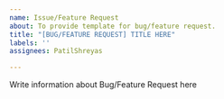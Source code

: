 ```yaml
---
name: Issue/Feature Request
about: To provide template for bug/feature request.
title: "[BUG/FEATURE REQUEST] TITLE HERE"
labels: ''
assignees: PatilShreyas

---
```


Write information about Bug/Feature Request here
